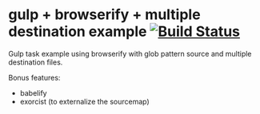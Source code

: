 # gulp + browserify + multiple destination example [![Build Status](https://travis-ci.org/kt3k/gulp-browserify-example.svg?branch=master)](https://travis-ci.org/kt3k/gulp-browserify-example)

Gulp task example using browserify with glob pattern source and multiple destination files.

Bonus features:
- babelify
- exorcist (to externalize the sourcemap)
